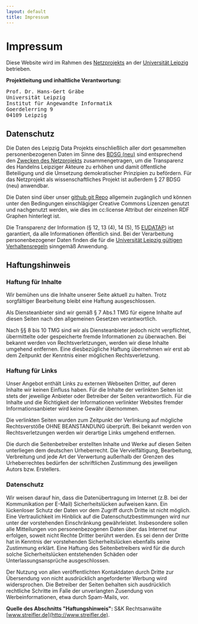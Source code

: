 ```yaml
---
layout: default
title: Impressum
---
```


# Impressum

Diese Website wird im Rahmen des
[Netzprojekts](http://www.dorfwiki.org/wiki.cgi?HansGertGraebe/NetzProjekt)
an der <a href="https://www.uni-leipzig.de/impressum/">Universität
Leipzig</a> betrieben.

<strong>Projektleitung und inhaltliche Verantwortung:</strong>

<pre>
Prof. Dr. Hans-Gert Gräbe
Universität Leipzig
Institut für Angewandte Informatik
Goerdelerring 9
04109 Leipzig
</pre>

<h2>Datenschutz</h2>

Die Daten des Leipzig Data Projekts einschließlich aller dort gesammelten
personenbezogenen Daten im Sinne des <a class="external text"
href="https://dsgvo-gesetz.de/bdsg-neu">BDSG (neu)</a> sind entsprechend den
<a href="http://www.dorfwiki.org/wiki.cgi?HansGertGraebe/NetzProjekt">Zwecken
des Netzprojekts</a> zusammengetragen, um die Transparenz des Handelns
Leipziger Akteure zu erhöhen und damit öffentliche Beteiligung und die
Umsetzung demokratischer Prinzipien zu befördern. Für das Netzprojekt als
wissenschaftliches Projekt ist außerdem § 27 BDSG (neu) anwendbar.

Die Daten sind über unser <a href="https://github.com/LeipzigData">github git
Repo</a> allgemein zugänglich und können unter den Bedingungen einschlägiger
Creative Commons Lizenzen genutzt und nachgenutzt werden, wie dies im
cc:license Attribut der einzelnen RDF Graphen hinterlegt ist.

Die Transparenz der Information (§ 12, 13 (4), 14 (5), 15 <a
href="https://www.iitr.de/eu-dsgvo">EUDATAP</a>) ist garantiert, da alle
Informationen öffentlich sind. Bei der Verarbeitung personenbezogener Daten
finden die für die <a href="http://uni-leipzig.de/service/datenschutz.html">
Universität Leipzig gültigen Verhaltensregeln</a> sinngemäß Anwendung.

<h2>Haftungshinweis</h2>

<h3>Haftung für Inhalte</h3>

Wir bemühen uns die Inhalte unserer Seite aktuell zu halten. Trotz
sorgfältiger Bearbeitung bleibt eine Haftung ausgeschlossen.

Als Diensteanbieter sind wir gemäß § 7 Abs.1 TMG für eigene Inhalte auf diesen
Seiten nach den allgemeinen Gesetzen verantwortlich.

Nach §§ 8 bis 10 TMG sind wir als Diensteanbieter jedoch nicht verpflichtet,
übermittelte oder gespeicherte fremde Informationen zu überwachen. Bei bekannt
werden von Rechtsverletzungen, werden wir diese Inhalte umgehend entfernen.
Eine diesbezügliche Haftung übernehmen wir erst ab dem Zeitpunkt der Kenntnis
einer möglichen Rechtsverletzung.

<h3>Haftung für Links</h3>

Unser Angebot enthält Links zu externen Webseiten Dritter, auf deren Inhalte
wir keinen Einfluss haben. Für die Inhalte der verlinkten Seiten ist stets der
jeweilige Anbieter oder Betreiber der Seiten verantwortlich. Für die Inhalte
und die Richtigkeit der Informationen verlinkter Websites fremder
Informationsanbieter wird keine Gewähr übernommen.

Die verlinkten Seiten wurden zum Zeitpunkt der Verlinkung auf mögliche
Rechtsverstöße OHNE BEANSTANDUNG überprüft. Bei bekannt werden von
Rechtsverletzungen werden wir derartige Links umgehend entfernen.

Die durch die Seitenbetreiber erstellten Inhalte und Werke auf diesen Seiten
unterliegen dem deutschen Urheberrecht. Die Vervielfältigung, Bearbeitung,
Verbreitung und jede Art der Verwertung außerhalb der Grenzen des
Urheberrechtes bedürfen der schriftlichen Zustimmung des jeweiligen Autors
bzw. Erstellers.

<h3>Datenschutz</h3>

Wir weisen darauf hin, dass die Datenübertragung im Internet (z.B. bei der
Kommunikation per E-Mail) Sicherheitslücken aufweisen kann. Ein lückenloser
Schutz der Daten vor dem Zugriff durch Dritte ist nicht möglich. Eine
Vertraulichkeit im Hinblick auf die Datenschutzbestimmungen wird nur unter der
vorstehenden Einschränkung gewährleistet. Insbesondere sollen alle
Mitteilungen von personenbezogenen Daten über das Internet nur erfolgen,
soweit nicht Rechte Dritter berührt werden. Es sei denn der Dritte hat in
Kenntnis der vorstehenden Sicherheitslücken ebenfalls seine Zustimmung
erklärt. Eine Haftung des Seitenbetreibers wird für die durch solche
Sicherheitslücken entstehenden Schäden oder Unterlassungsansprüche
ausgeschlossen.

Der Nutzung von allen veröffentlichten Kontaktdaten durch Dritte zur
Übersendung von nicht ausdrücklich angeforderter Werbung wird widersprochen.
Die Betreiber der Seiten behalten sich ausdrücklich rechtliche Schritte im
Falle der unverlangten Zusendung von Werbeinformationen, etwa durch
Spam-Mails, vor.

<strong>Quelle des Abschnitts "Haftungshinweis": </strong>
S&amp;K Rechtsanwälte [www.streifler.de](http://www.streifler.de).

